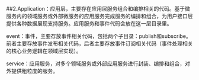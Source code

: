 
##2.Application：应用层，主要存在应用层服务组合和编排相关的代码。基于微服务内的领域服务或外部微服务的应用服务完成服务的编排和组合，为用户接口层提供各种数据展现支持服务。应用服务和事件代码会放在这一层目录里。
  
  event：事件，主要存放事件相关代码，包括两个子目录：publish和subscribe。前者主要存放事件发布相关代码，后者主要存放事件订阅相关代码（事件处理相关的核心业务逻辑在领域层实现）。
  
  service：应用服务，对多个领域服务或外部应用服务进行封装、编排和组合，对外提供粗粒度的服务。
